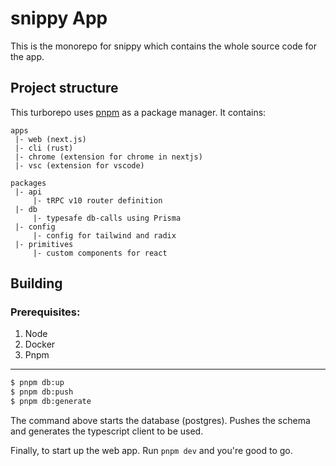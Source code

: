 # snippy App

This is the monorepo for snippy which contains the whole source code for the app.

## Project structure

This turborepo uses [pnpm](https://pnpm.io) as a package manager. It contains:

```
apps
 |- web (next.js)
 |- cli (rust)
 |- chrome (extension for chrome in nextjs)
 |- vsc (extension for vscode)

packages
 |- api
     |- tRPC v10 router definition
 |- db
     |- typesafe db-calls using Prisma
 |- config
     |- config for tailwind and radix
 |- primitives
     |- custom components for react

```

## Building

### Prerequisites:

1. Node
1. Docker
1. Pnpm

---

```bash
$ pnpm db:up
$ pnpm db:push
$ pnpm db:generate
```

The command above starts the database (postgres). Pushes the schema and generates the typescript client to be used.

Finally, to start up the web app. Run `pnpm dev` and you're good to go.
